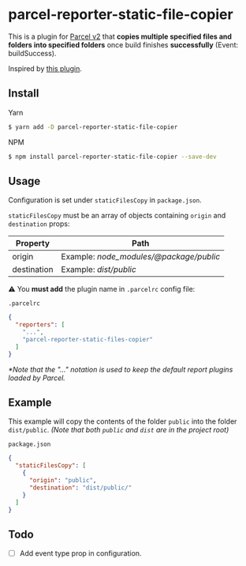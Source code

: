 # parcel-reporter-static-file-copier

This is a plugin for [Parcel v2](https://v2.parceljs.org) that **copies multiple specified files and folders into specified folders** once build finishes **successfully** (Event: buildSuccess).  

Inspired by [this plugin](https://github.com/elwin013/parcel-plugin-static-files-copy).

## Install

Yarn 
```bash
$ yarn add -D parcel-reporter-static-file-copier
```

NPM
```bash
$ npm install parcel-reporter-static-file-copier --save-dev
```

## Usage

Configuration is set under `staticFilesCopy` in `package.json`.

`staticFilesCopy` must be an array of objects containing `origin` and `destination` props:

| Property  | Path |
| ------------- | ------------- |
| origin  | Example: _node_modules/@package/public_  |
| destination  | Example: _dist/public_  |


⚠️  You **must add** the plugin name in `.parcelrc` config file:

`.parcelrc`
```json
{
  "reporters": [
    "...",
    "parcel-reporter-static-files-copier"
  ]
}
```
_*Note that the "..." notation is used to keep the default report plugins loaded by Parcel._

## Example
This example will copy the contents of the folder `public` into the folder `dist/public`.
_(Note that both `public` and `dist` are in the project root)_

`package.json`
```json
{
  "staticFilesCopy": [
    {
      "origin": "public",
      "destination": "dist/public/"
    }
  ]
}
```

## Todo

- [ ] Add event type prop in configuration.
